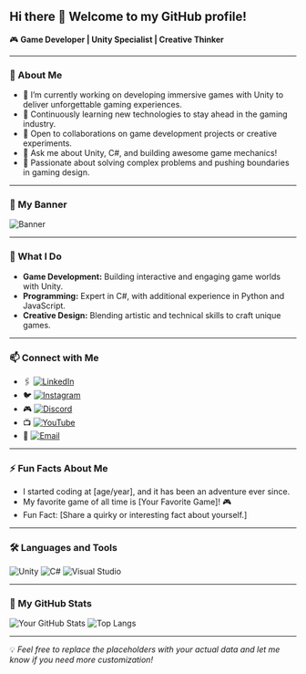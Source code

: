 ## Hi there 👋 Welcome to my GitHub profile!

🎮 **Game Developer | Unity Specialist | Creative Thinker**

---

### 🌟 About Me
- 🔭 I’m currently working on developing immersive games with Unity to deliver unforgettable gaming experiences.
- 🌱 Continuously learning new technologies to stay ahead in the gaming industry.
- 👯 Open to collaborations on game development projects or creative experiments.
- 💬 Ask me about Unity, C#, and building awesome game mechanics!
- 🧠 Passionate about solving complex problems and pushing boundaries in gaming design.

---

### 🌈 My Banner
![Banner](https://your-banner-url-here.com) <!-- Replace this URL with your banner's image URL -->

---

### 🚀 What I Do
- **Game Development:** Building interactive and engaging game worlds with Unity.
- **Programming:** Expert in C#, with additional experience in Python and JavaScript.
- **Creative Design:** Blending artistic and technical skills to craft unique games.

---

### 📫 Connect with Me
- 🖇️ [![LinkedIn](https://img.shields.io/badge/LinkedIn-0A66C2?style=for-the-badge&logo=linkedin&logoColor=white)](https://linkedin.com/in/yourprofile)
- 🐦 [![Instagram](https://img.shields.io/badge/Instagram-E4405F?style=for-the-badge&logo=instagram&logoColor=white)](https://instagram.com/yourusername) <!-- This will show the number of followers -->
- 🎮 [![Discord](https://img.shields.io/badge/Discord-7289DA?style=for-the-badge&logo=discord&logoColor=white)](https://discordapp.com/users/yourID) <!-- Add dynamic presence -->
- 📺 [![YouTube](https://img.shields.io/badge/YouTube-FF0000?style=for-the-badge&logo=youtube&logoColor=white)](https://youtube.com/channel/yourChannelID) <!-- Displays subscriber count -->
- 📧 [![Email](https://img.shields.io/badge/Email-D14836?style=for-the-badge&logo=gmail&logoColor=white)](mailto:your.email@example.com)

---

### ⚡ Fun Facts About Me
- I started coding at [age/year], and it has been an adventure ever since.
- My favorite game of all time is [Your Favorite Game]! 🎮
- Fun Fact: [Share a quirky or interesting fact about yourself.]

---

### 🛠️ Languages and Tools
![Unity](https://img.shields.io/badge/Unity-100000?style=for-the-badge&logo=unity&logoColor=white) ![C#](https://img.shields.io/badge/C%23-239120?style=for-the-badge&logo=csharp&logoColor=white) ![Visual Studio](https://img.shields.io/badge/Visual%20Studio-5C2D91?style=for-the-badge&logo=visualstudio&logoColor=white)

---

### 👾 My GitHub Stats
![Your GitHub Stats](https://github-readme-stats.vercel.app/api?username=AndrGuzman&show_icons=true&theme=tokyonight)
![Top Langs](https://github-readme-stats.vercel.app/api/top-langs/?username=AndrGuzman&layout=compact&theme=tokyonight)

---

💡 *Feel free to replace the placeholders with your actual data and let me know if you need more customization!*
